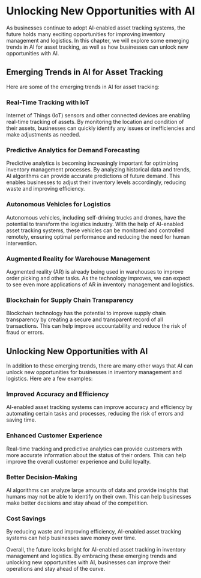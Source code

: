 Unlocking New Opportunities with AI
=============================================================================================================

As businesses continue to adopt AI-enabled asset tracking systems, the future holds many exciting opportunities for improving inventory management and logistics. In this chapter, we will explore some emerging trends in AI for asset tracking, as well as how businesses can unlock new opportunities with AI.

Emerging Trends in AI for Asset Tracking
----------------------------------------

Here are some of the emerging trends in AI for asset tracking:

### Real-Time Tracking with IoT

Internet of Things (IoT) sensors and other connected devices are enabling real-time tracking of assets. By monitoring the location and condition of their assets, businesses can quickly identify any issues or inefficiencies and make adjustments as needed.

### Predictive Analytics for Demand Forecasting

Predictive analytics is becoming increasingly important for optimizing inventory management processes. By analyzing historical data and trends, AI algorithms can provide accurate predictions of future demand. This enables businesses to adjust their inventory levels accordingly, reducing waste and improving efficiency.

### Autonomous Vehicles for Logistics

Autonomous vehicles, including self-driving trucks and drones, have the potential to transform the logistics industry. With the help of AI-enabled asset tracking systems, these vehicles can be monitored and controlled remotely, ensuring optimal performance and reducing the need for human intervention.

### Augmented Reality for Warehouse Management

Augmented reality (AR) is already being used in warehouses to improve order picking and other tasks. As the technology improves, we can expect to see even more applications of AR in inventory management and logistics.

### Blockchain for Supply Chain Transparency

Blockchain technology has the potential to improve supply chain transparency by creating a secure and transparent record of all transactions. This can help improve accountability and reduce the risk of fraud or errors.

Unlocking New Opportunities with AI
-----------------------------------

In addition to these emerging trends, there are many other ways that AI can unlock new opportunities for businesses in inventory management and logistics. Here are a few examples:

### Improved Accuracy and Efficiency

AI-enabled asset tracking systems can improve accuracy and efficiency by automating certain tasks and processes, reducing the risk of errors and saving time.

### Enhanced Customer Experience

Real-time tracking and predictive analytics can provide customers with more accurate information about the status of their orders. This can help improve the overall customer experience and build loyalty.

### Better Decision-Making

AI algorithms can analyze large amounts of data and provide insights that humans may not be able to identify on their own. This can help businesses make better decisions and stay ahead of the competition.

### Cost Savings

By reducing waste and improving efficiency, AI-enabled asset tracking systems can help businesses save money over time.

Overall, the future looks bright for AI-enabled asset tracking in inventory management and logistics. By embracing these emerging trends and unlocking new opportunities with AI, businesses can improve their operations and stay ahead of the curve.
